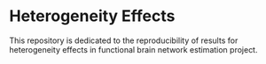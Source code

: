 # Heterogeneity Effects
 This repository is dedicated to the reproducibility of results for heterogeneity effects in functional brain network estimation project.
